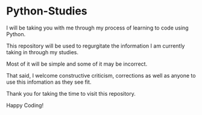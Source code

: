 # Python-Studies
I will be taking you with me through my process of learning to code using Python.

This repository will be used to regurgitate the information I am currently taking in through my studies. 

Most of it will be simple and some of it may be incorrect. 

That said, I welcome constructive criticism, corrections as well as anyone to use this infomation as they see fit.

Thank you for taking the time to visit this repository.

Happy Coding!
